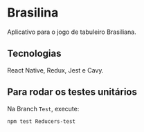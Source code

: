 # Brasilina
Aplicativo para o jogo de tabuleiro Brasiliana.

## Tecnologias
React Native, Redux, Jest e Cavy.

## Para rodar os testes unitários

Na Branch `Test`, execute:

```
npm test Reducers-test 
```
